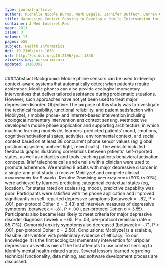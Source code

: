 ```yaml
---
type: journal-article
authors: Michelle Nicole Burns, Mark Begale, Jennifer Duffecy, Darren Gergle, Chris J Karr, Emily Giangrande, David C Mohr
title: Harnessing Context Sensing to Develop a Mobile Intervention for Depression
container: J Med Internet Res
year: 2011
issue: 3
volume: 13
pages: e55
subject: Health Informatics
doi: 10.2196/jmir.1838
url: http://dx.doi.org/10.2196/jmir.1838
citation_key: BurnsETAL2011
updated: 20160302
---
```


####Abstract
Background: Mobile phone sensors can be used to develop context-aware systems that automatically detect when patients require assistance. Mobile phones can also provide ecological momentary interventions that deliver tailored assistance during problematic situations. However, such approaches have not yet been used to treat major depressive disorder.
Objective: The purpose of this study was to investigate the technical feasibility, functional reliability, and patient satisfaction with Mobilyze!, a mobile phone- and Internet-based intervention including ecological momentary intervention and context sensing.
Methods: We developed a mobile phone application and supporting architecture, in which machine learning models (ie, learners) predicted patients’ mood, emotions, cognitive/motivational states, activities, environmental context, and social context based on at least 38 concurrent phone sensor values (eg, global positioning system, ambient light, recent calls). The website included feedback graphs illustrating correlations between patients’ self-reported states, as well as didactics and tools teaching patients behavioral activation concepts. Brief telephone calls and emails with a clinician were used to promote adherence. We enrolled 8 adults with major depressive disorder in a single-arm pilot study to receive Mobilyze! and complete clinical assessments for 8 weeks.
Results: Promising accuracy rates (60% to 91%) were achieved by learners predicting categorical contextual states (eg, location). For states rated on scales (eg, mood), predictive capability was poor. Participants were satisfied with the phone application and improved significantly on self-reported depressive symptoms (betaweek = –.82, P < .001, per-protocol Cohen d = 3.43) and interview measures of depressive symptoms (betaweek = –.81, P < .001, per-protocol Cohen d = 3.55). Participants also became less likely to meet criteria for major depressive disorder diagnosis (bweek = –.65, P = .03, per-protocol remission rate = 85.71%). Comorbid anxiety symptoms also decreased (betaweek = –.71, P < .001, per-protocol Cohen d = 2.58).
Conclusions: Mobilyze! is a scalable, feasible intervention with preliminary evidence of efficacy. To our knowledge, it is the first ecological momentary intervention for unipolar depression, as well as one of the first attempts to use context sensing to identify mental health-related states. Several lessons learned regarding technical functionality, data mining, and software development process are discussed.